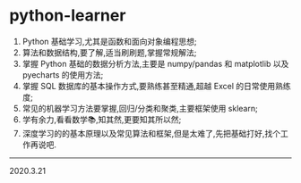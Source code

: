 # python-learner

1. Python 基础学习,尤其是函数和面向对象编程思想;
2. 算法和数据结构,要了解,适当刷刷题,掌握常规解法;
3. 掌握 Python 基础的数据分析方法,主要是 numpy/pandas 和 matplotlib 以及 pyecharts 的使用方法;
4.  掌握 SQL 数据库的基本操作方式,要熟练甚至精通,超越 Excel 的日常使用熟练度;
5. 常见的机器学习方法要掌握,回归/分类和聚类,主要框架使用 sklearn;
6. 学有余力,看看数学📚,知其然,更要知其所以然;
7. 深度学习的的基本原理以及常见算法和框架,但是太难了,先把基础打好,找个工作再说吧.
--- 

2020.3.21
